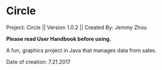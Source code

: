 # Circle

Project: Circle || Version 1.0.2 || Created By: Jemmy Zhou

**Please read User Handbook before using.**

A fun, graphics project in Java that manages data from sales.

Date of creation: 7.21.2017
